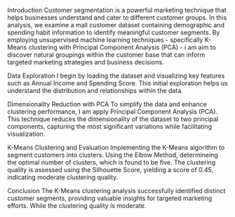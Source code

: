 Introduction
          Customer segmentation is a powerful marketing technique that helps businesses understand and cater to different customer groups. In this analysis, we examine a mall customer dataset 
containing demographic and spending habit information to identify meaningful customer segments. By employing unsupervised machine learning techniques - specifically K-Means clustering with 
Principal Component Analysis (PCA) - i am aim to discover natural groupings within the customer base that can inform targeted marketing strategies and business decisions.

Data Exploration
          I begin by loading the dataset and visualizing key features such as Annual Income and Spending Score. This initial exploration helps us understand the distribution and relationships 
within the data.

Dimensionality Reduction with PCA
          To simplify the data and enhance clustering performance, I am apply Principal Component Analysis (PCA). This technique reduces the dimensionality of the dataset to two principal 
components, capturing the most significant variations while facilitating visualization.

K-Means Clustering and Evaluation
          Implementing the K-Means algorithm to segment customers into clusters. Using the Elbow Method, determineing the optimal number of clusters, which is found to be five. The clustering 
quality is assessed using the Silhouette Score, yielding a score of 0.45, indicating moderate clustering quality.

Conclusion
          The K-Means clustering analysis successfully identified distinct customer segments, providing valuable insights for targeted marketing efforts. While the clustering quality is 
moderate.
